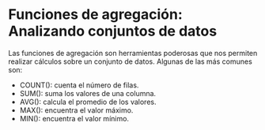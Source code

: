 # Funciones de agregación: Analizando conjuntos de datos 

Las funciones de agregación son herramientas poderosas que nos permiten realizar cálculos sobre un conjunto de datos. Algunas de las más comunes son: 

- COUNT(): cuenta el número de filas. 
- SUM(): suma los valores de una columna. 
- AVG(): calcula el promedio de los valores. 
- MAX(): encuentra el valor máximo. 
- MIN(): encuentra el valor mínimo.